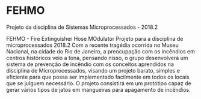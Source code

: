 # FEHMO
Projeto da disciplina de Sistemas Microprocessados - 2018.2

FEHMO - Fire Extinguisher Hose MOdulator
Projeto para a disciplina de microprocessados 2018.2
Com a recente tragédia ocorrida no Museu Nacional, na cidade do Rio de Janeiro, a preocupação com os incêndios em centros históricos veio a tona, pensando nisso, o grupo desenvolverá um sistema de prevenção de incêndio com os conceitos aprendidos na disciplina de Microprocessados, visando um projeto barato, simples e eficiente para que possa ser implementado facilmente em todos os locais que se julguem necessário. O projeto consistirá em um protótipo capaz de gerar vários tipos de jatos em mangueiras para apagamento de incêndios.
